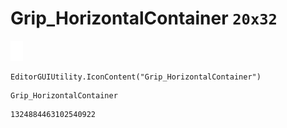 # Grip_HorizontalContainer `20x32`
<img src="/img/Grip_HorizontalContainer.png" width=20 height=32>

``` CSharp
EditorGUIUtility.IconContent("Grip_HorizontalContainer")
```
```
Grip_HorizontalContainer
```
```
1324884463102540922
```
